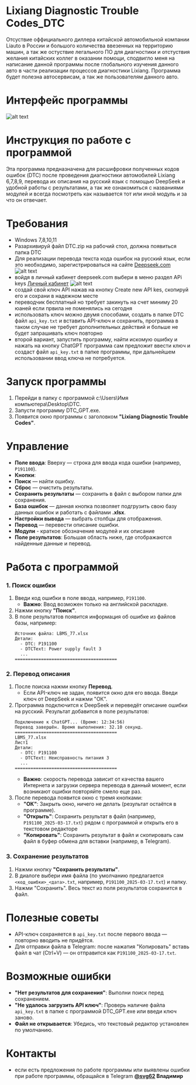 # Lixiang Diagnostic Trouble Codes_DTC
Отсуствие оффициального диллера китайской автомобильной компании Liauto в России и большого количества ввезенных на территорию машин, а так же остуствие легального ПО для диагностики и отстуствия желания китайских коллег в оказании помощи, сподвигло меня на написание данной программы после глобального изучения данного авто в части реализации процессов диагностики Lixiang. Программа будет полезна автосервисам, а так же пользователям данного авто.
# Интерфейс программы
![alt text](image-3.png)
# Инструкция по работе с программой

Эта программа предназначена для расшифровки полученных кодов ошибок (DTC) после проведения диагностики автомобилей Lixiang 6,7,8,9, перевода их описания на русский язык с помощью DeepSeek и удобной работы с результатами, а так же ознакомиться с названиями модулей и всегда посмотреть как называется тот или иной модуль и за что он отвечает.

# Требования

- Windows 7,8,10,11
- Разархивируй файл DTC.zip на рабочий стол, должна появиться папка DTC
- Для реализации перевода текста кода ошибок на русский язык, если это необходимо, зарегистрироваться на сайте [Deepseek.com](https://platform.deepseek.com/sign_in)
![alt text](image.png)
- войдя в личный кабинет deepseek.com выбери в меню раздел APi keys [Личный кабинет](https://platform.deepseek.com/api_keys)
![alt text](image-2.png)
- создай свой ключ АPI нажав на кнопку Create new API kes, скопируй его и сохрани в надежном месте
- переводчик бесплатный но требует закинуть на счет миниму 20 юаней если првила не поменялись на сегодня
- использовать ключ можно двумя способами, создать в папке DTC файл `api_key.txt` и вставить API-ключ и сохранить, программа в таком случае не требует дополнительных действий и больше не будет запрашивать ключ повторно
- второй вариант, запустить программу, найти искомую ошибку и нажать на кнопку ChatGPT программа сам предложит ввести ключ и создаст файл `api_key.txt` в папке программы, при дальнейшем использовании ввод ключа не потребуется.

# Запуск программы

1. Перейди в папку с программой c:\Users\Имя компьютера\Desktop\DTC.
2. Запусти программу DTC_GPT.exe.
3. Появится окно программы с заголовком **"Lixiang Diagnostic Trouble Codes"**.

# Управление

- **Поле ввода**: Вверху — строка для ввода кода ошибки (например, `P191100`).
- **Кнопки**:
- **Поиск** — найти ошибку.
- **Сброс** — очистить результаты.
- **Сохранить результаты** — сохранить в файл c выбором папки для сохранения.
- **База ошибок** — данная кнопка позволяет подгрузить свою базу данных ошибок и работать с файлами **.xlsx**.
- **Настройки вывода** — выбрать столбцы для отображения.
- **Перевод** — перевести описание ошибки.
- **Модули** - краткое обозначение модулей и их описание
- **Поле результатов**: Большая область ниже, где отображаются найденные данные и перевод.

# Работа с программой

### 1. Поиск ошибки

1. Введи код ошибки в поле ввода, например, `P191100`.
   - **Важно**: Ввод возможен только на английской раскладке.
2. Нажми кнопку **"Поиск"**.
3. В поле результатов появится информация об ошибке из файлов базы, например:
   ```
   Источник файла: LBMS_77.xlsx
   Детали:
     - DTC: P191100
     - DTCText: Power supply fault 3
     ...
   =======================================
   ```

### 2. Перевод описания

1. После поиска нажми кнопку **Перевод**.
   - Если API-ключ не задан, появится окно для его ввода. Введи ключ от DeepSeek и нажми "ОК".
2. Программа подключится к DeepSeek и переведёт описание ошибки на русский. Результат добавится в поле результатов:
   ```
   Подключение к ChatGPT... (Время: 12:34:56)
   Перевод завершён. Время выполнения: 32.10 секунд.
   =======================================
   LBMS_77.xlsx
   Лист1
   Детали:
     - DTC: P191100
     - DTCText: Неисправность питания 3
     ...
   =======================================
   ```
   - **Важно**: скорость перевода зависит от качества вашего Интернета и загрузки сервера перевода в данный момент, если возникают ошибки повторяйте смело еще раз.
3. После перевода появится окно с тремя кнопками:
   - **"ОК"**: Закрыть окно, ничего не делать (результат остаётся в программе).
   - **"Открыть"**: Сохранить результат в файл (например, `P191100_2025-03-17.txt`) рядом с программой и открыть его в текстовом редакторе
   - **"Копировать"**: Сохранить результат в файл и скопировать сам файл в буфер обмена для вставки (например, в Telegram).

### 3. Сохранение результатов

1. Нажми кнопку **"Сохранить результаты"**.
2. В диалоге выбери имя файла (по умолчанию предлагается `<код_ошибки>_<дата>.txt`, например, `P191100_2025-03-17.txt`) и папку.
3. Нажми "Сохранить". Весь текст из поля результатов сохранится в файл.

# Полезные советы

- API-ключ сохраняется в `api_key.txt` после первого ввода — повторно вводить не придётся.
- Для отправки файла в Telegram: после нажатия "Копировать" вставь файл в чат (Ctrl+V) — он отправится как `P191100_2025-03-17.txt`.

# Возможные ошибки

- **"Нет результатов для сохранения"**: Выполни поиск перед сохранением.
- **"Не удалось загрузить API ключ"**: Проверь наличие файла `api_key.txt` в папке с программой DTC_GPT.exe или введи ключ заново.
- **Файл не открывается**: Убедись, что текстовый редактор установлен по умолчанию.

# Контакты

- если есть предложения по работе программы или выявлены ошибки при работе программы, обращайся в Telegram  **[@svg62](https://t.me/svg62) Владимир**

